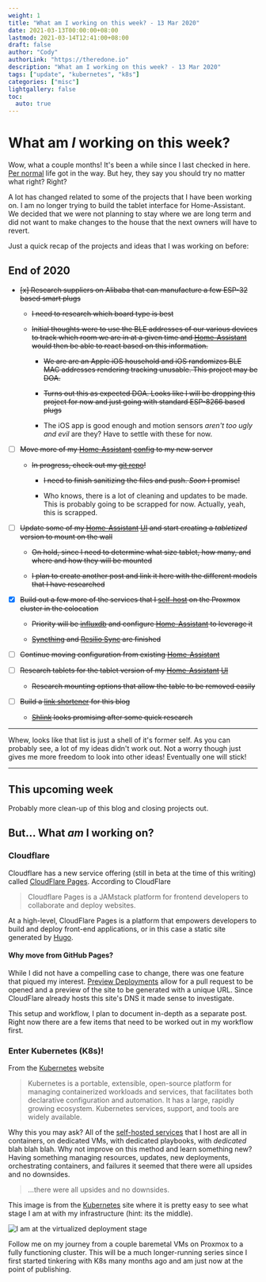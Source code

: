 ```yaml
---
weight: 1
title: "What am I working on this week? - 13 Mar 2020"
date: 2021-03-13T00:00:00+08:00
lastmod: 2021-03-14T12:41:00+08:00
draft: false
author: "Cody"
authorLink: "https://theredone.io"
description: "What am I working on this week? - 13 Mar 2020"
tags: ["update", "kubernetes", "k8s"]
categories: ["misc"]
lightgallery: false
toc:
  auto: true
---
```


# What am _I_ working on this week?

Wow, what a couple months! It's been a while since I last checked in here. [Per normal][1] life got in the way. But hey, they say you should try no matter what right? Right?

A lot has changed related to some of the projects that I have been working on. I am no longer trying to build the tablet interface for Home-Assistant. We decided that we were not planning to stay where we are long term and did not want to make changes to the house that the next owners will have to revert.

Just a quick recap of the projects and ideas that I was working on before:

## End of 2020

- ~~[x] Research suppliers on Alibaba that can manufacture a few ESP-32 based smart plugs~~

  - ~~I need to research which board type is best~~

  - ~~Initial thoughts were to use the BLE addresses of our various devices to track which room we are in at a given time and [Home-Assistant][2] would then be able to react based on this information.~~

    - ~~We are are an Apple iOS household and iOS randomizes BLE MAC addresses rendering tracking unusable. This project may be DOA.~~

    - ~~Turns out this as expected DOA. Looks like I will be dropping this project for now and just going with standard ESP-8266 based plugs~~

    - The iOS app is good enough and motion sensors _aren't too ugly and evil_ are they? Have to settle with these for now.

- [ ] ~~Move more of my [Home-Assistant][2] [config][3] to my new server~~

  - ~~In progress, check out my [git repo][3]!~~

    - ~~I need to finish sanitizing the files and push. _Soon_ I promise!~~

    - Who knows, there is a lot of cleaning and updates to be made. This is probably going to be scrapped for now. Actually, yeah, this is scrapped.

- [ ] ~~Update some of my [Home-Assistant][2] [UI][3] and start creating a _tabletized_ version to mount on the wall~~

  - ~~On hold, since I need to determine what size tablet, how many, and where and how they will be mounted~~

  - ~~I plan to create another post and link it here with the different models that I have researched~~

- [x] ~~Build out a few more of the services that I [self-host][4] on the Proxmox cluster in the colocation~~

  - ~~Priority will be [influxdb][5] and configure [Home-Assistant][2] to leverage it~~

  - ~~[Syncthing][6] and [Resilio Sync][7] are finished~~

- [ ] ~~Continue moving configuration from existing [Home-Assistant][2]~~

- [ ] ~~Research tablets for the tablet version of my [Home-Assistant][2] [UI][3]~~

  - ~~Research mounting options that allow the table to be removed easily~~

- [ ] ~~Build a [link shortener][8] for this blog~~

  - ~~[Shlink][9] looks promising after some quick research~~

---

Whew, looks like that list is just a shell of it's former self. As you can probably see, a lot of my ideas didn't work out. Not a worry though just gives me more freedom to look into other ideas! Eventually one will stick!

---


## This upcoming week

Probably more clean-up of this blog and closing projects out.


## But... What _am_ I working on?

### Cloudflare

Cloudflare has a new service offering (still in beta at the time of this writing) called [CloudFlare Pages][10]. According to CloudFlare

> Cloudflare Pages is a JAMstack platform for frontend developers to collaborate and deploy websites.

At a high-level, CloudFlare Pages is a platform that empowers developers to build and deploy front-end applications, or in this case a static site generated by [Hugo][11].

#### Why move from GitHub Pages?

While I did not have a compelling case to change, there was one feature that piqued my interest. [Preview Deployments][12] allow for a pull request to be opened and a preview of the site to be generated with a unique URL. Since CloudFlare already hosts this site's DNS it made sense to investigate.

This setup and workflow, I plan to document in-depth as a separate post. Right now there are a few items that need to be worked out in my workflow first.

### Enter Kubernetes (K8s)!

From the [Kubernetes][13] website

> Kubernetes is a portable, extensible, open-source platform for managing containerized workloads and services, that facilitates both declarative configuration and automation. It has a large, rapidly growing ecosystem. Kubernetes services, support, and tools are widely available.

Why this you may ask? All of the [self-hosted services][14] that I host are all in containers, on dedicated VMs, with dedicated playbooks, with _dedicated_ blah blah blah. Why not improve on this method and learn something new? Having something managing resources, updates, new deployments, orchestrating containers, and failures it seemed that there were all upsides and no downsides.

> ...there were all upsides and no downsides.

This image is from the [Kubernetes][13] site where it is pretty easy to see what stage I am at with my infrastructure (hint: its the middle).

![I am at the virtualized deployment stage][15]

Follow me on my journey from a couple baremetal VMs on Proxmox to a fully functioning cluster. This will be a much longer-running series since I first started tinkering with K8s many months ago and am just now at the point of publishing.

<!-- External Links -->
[1]: https://theredone.io/posts/2020/10/happy-halloween/
[2]: https://www.home-assistant.io/
[3]: https://github.com/claughinghouse/home-assistant-config
[4]: https://github.com/claughinghouse/infra/blob/master/hosts.ini
[5]: https://hub.docker.com/_/influxdb
[6]: https://hub.docker.com/r/linuxserver/syncthing
[7]: https://hub.docker.com/r/linuxserver/resilio-sync
[8]: https://github.com/claughinghouse/infra/blob/master/hosts.ini#L4
[9]: https://shlink.io/
[10]: https://pages.cloudflare.com/
[11]: https://gohugo.io/
[12]: https://developers.cloudflare.com/pages/platform/preview-deployments
[13]: https://kubernetes.io/
[14]: https://github.com/claughinghouse/infra
[15]: /images/2021/3/d4fa845c-fcbf-416c-93f0-5782d0acc088.svg
